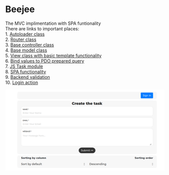 # Beejee
The MVC implimentation with SPA funtionality <br />
There are links to important places: <br />
    1. [Autoloader class](https://github.com/LikeFireStrike/Beejee-test-task/blob/889584d4be210730a7b3781309673bf1bfe0e292/Core/Autoloader.php#L1) <br />
    2. [Router class](https://github.com/LikeFireStrike/Beejee-test-task/blob/889584d4be210730a7b3781309673bf1bfe0e292/Core/Router.php#L1) <br />
    3. [Base controller class](https://github.com/LikeFireStrike/Beejee-test-task/blob/889584d4be210730a7b3781309673bf1bfe0e292/Core/Controller.php#L1) <br />
    4. [Base model class](https://github.com/LikeFireStrike/Beejee-test-task/blob/889584d4be210730a7b3781309673bf1bfe0e292/Core/Model.php#L1) <br />
    5. [View class with basic template functionality](https://github.com/LikeFireStrike/Beejee-test-task/blob/889584d4be210730a7b3781309673bf1bfe0e292/Core/View.php#L1) <br />
    6. [Bind values to PDO prepared query](https://github.com/LikeFireStrike/Beejee-test-task/blob/master/Core/Model.php#L78) <br />
    7. [JS Task module](https://github.com/LikeFireStrike/Beejee-test-task/blob/889584d4be210730a7b3781309673bf1bfe0e292/assets/js/task.js#L1) <br />
    8. [SPA functionality](https://github.com/LikeFireStrike/Beejee-test-task/blob/889584d4be210730a7b3781309673bf1bfe0e292/assets/js/main.js#L1) <br />
    9. [Backend validation](https://github.com/LikeFireStrike/Beejee-test-task/blob/889584d4be210730a7b3781309673bf1bfe0e292/Controllers/TaskController.php#L121) <br />
    10. [Login action](https://github.com/LikeFireStrike/Beejee-test-task/blob/889584d4be210730a7b3781309673bf1bfe0e292/Controllers/UserController.php#L4) <br />
    
![screenshot](https://raw.githubusercontent.com/LikeFireStrike/Beejee-test-task/master/Beejee-task.png)
